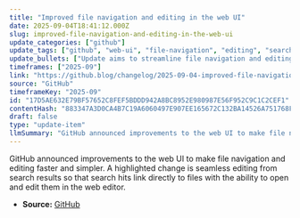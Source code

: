 ```yaml
---
title: "Improved file navigation and editing in the web UI"
date: 2025-09-04T18:41:12.000Z
slug: improved-file-navigation-and-editing-in-the-web-ui
update_categories: ["github"]
update_tags: ["github", "web-ui", "file-navigation", "editing", "search", "changelog", "product-update"]
update_bullets: ["Update aims to streamline file navigation and editing in GitHub's web UI.", "Seamless editing from search results: search results now link to files and let you open them directly in the web editor for quicker edits.", "Expected benefit: fewer steps to find and modify files, improving developer workflow and productivity.", "Announcement published on the GitHub Blog changelog (2025-09-04)."]
timeframes: ["2025-09"]
link: "https://github.blog/changelog/2025-09-04-improved-file-navigation-and-editing-in-the-web-ui"
source: "GitHub"
timeframeKey: "2025-09"
id: "17D5AE632E79BF57652C8FEF5BDDD942A8BC8952E980987E56F952C9C1C2CEF1"
contentHash: "883347A3D0CA4B7C19A6060497E907EE165672C132BA14526A751768FC54219D"
draft: false
type: "update-item"
llmSummary: "GitHub announced improvements to the web UI to make file navigation and editing faster and simpler. A highlighted change is seamless editing from search results so that search hits link directly to files with the ability to open and edit them in the web editor."
---
```


GitHub announced improvements to the web UI to make file navigation and editing faster and simpler. A highlighted change is seamless editing from search results so that search hits link directly to files with the ability to open and edit them in the web editor.

- **Source:** [GitHub](https://github.blog/changelog/2025-09-04-improved-file-navigation-and-editing-in-the-web-ui)

